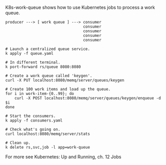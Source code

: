 K8s-work-queue shows how to use Kubernetes jobs to process a work queue.

```
producer ---> [ work queue ] ---> consumer
                                  consumer
                                  consumer
                                  consumer
                                  consumer
```

```
# Launch a centralized queue service.
k apply -f queue.yaml

# In different terminal.
k port-forward rs/queue 8080:8080

# Create a work queue called 'keygen'.
curl -X PUT localhost:8080/memq/server/queues/keygen

# Create 100 work items and load up the queue.
for i in work-item-{0..99}; do
    curl -X POST localhost:8080/memq/server/queues/keygen/enqueue -d $i
done

# Start the consumers.
k apply -f consumers.yaml

# Check what's going on.
curl localhost:8080/memq/server/stats

# Clean up.
k delete rs,svc,job -l app=work-queue
```

For more see Kubernetes: Up and Running, ch. 12 Jobs